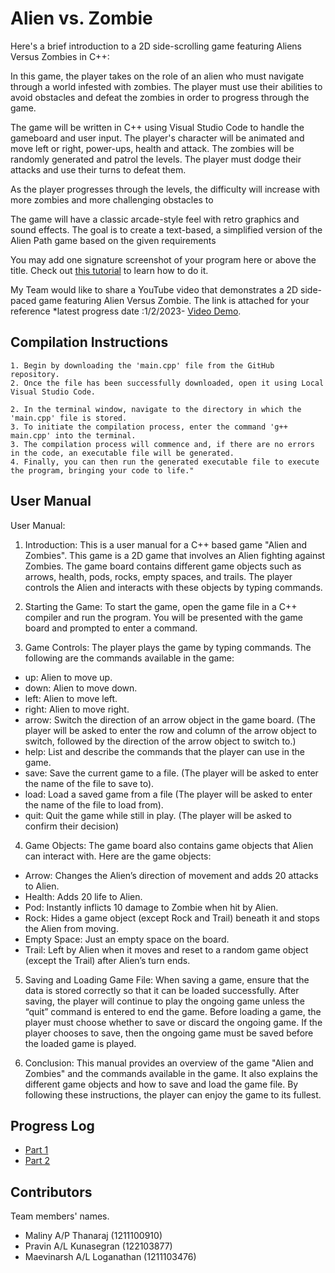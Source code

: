 # Alien vs. Zombie

Here's a brief introduction to a 2D side-scrolling game featuring Aliens Versus Zombies in C++:

In this game, the player takes on the role of an alien who must navigate through a world infested with zombies. The player must use their abilities to avoid obstacles and defeat the zombies in order to progress through the game.

The game will be written in C++ using Visual Studio Code to handle the gameboard and user input. The player's character will be animated and move left or right, power-ups, health and attack. The zombies will be randomly generated and patrol the levels. The player must dodge their attacks and use their turns to defeat them.

As the player progresses through the levels, the difficulty will increase with more zombies and more challenging obstacles to

The game will have a classic arcade-style feel with retro graphics and sound effects. The goal is to create a text-based,
a simplified version of the Alien Path game based on the given requirements


You may add one signature screenshot of your program here or above the title. Check out [this tutorial](https://www.digitalocean.com/community/tutorials/markdown-markdown-images) to learn how to do it.


My Team would like to share a YouTube video  that demonstrates a 2D side-paced game featuring Alien Versus Zombie. The link is attached for your reference *latest progress date 
:1/2/2023- [Video Demo](https://youtube.com).

## Compilation Instructions
```
1. Begin by downloading the 'main.cpp' file from the GitHub repository.
2. Once the file has been successfully downloaded, open it using Local Visual Studio Code.

2. In the terminal window, navigate to the directory in which the 'main.cpp' file is stored.
3. To initiate the compilation process, enter the command 'g++ main.cpp' into the terminal.
3. The compilation process will commence and, if there are no errors in the code, an executable file will be generated.
4. Finally, you can then run the generated executable file to execute the program, bringing your code to life."

```

## User Manual

User Manual:

1.	Introduction:
 This is a user manual for a C++ based game "Alien and Zombies". This game is a 2D game that involves an Alien fighting against Zombies. The game board contains different game objects such as arrows, health, pods, rocks, empty spaces, and trails. The player controls the Alien and interacts with these objects by typing commands.

2.	Starting the Game: 
To start the game, open the game file in a C++ compiler and run the program. You will be presented with the game board and prompted to enter a command.

3.	Game Controls: 
The player plays the game by typing commands. The following are the commands available in the game:
-	up: Alien to move up.
-	down: Alien to move down.
-	left: Alien to move left.
-	right: Alien to move right.
-	arrow: Switch the direction of an arrow object in the game board. (The player will be asked to enter the row and column of the arrow object to switch, followed by the direction of the arrow object to switch to.)
-	help: List and describe the commands that the player can use in the game.
-	save: Save the current game to a file. (The player will be asked to enter the name of the file to save to).
-	load: Load a saved game from a file (The player will be asked to enter the name of the file to load from).
-	quit: Quit the game while still in play. (The player will be asked to confirm their decision)

4.	Game Objects: 
The game board also contains game objects that Alien can interact with. Here are the game objects:
-	Arrow: Changes the Alien’s direction of movement and adds 20 attacks to Alien.
-	Health: Adds 20 life to Alien.
-	Pod: Instantly inflicts 10 damage to Zombie when hit by Alien.
-	Rock: Hides a game object (except Rock and Trail) beneath it and stops the Alien from moving.
-	Empty Space: Just an empty space on the board.
-	Trail: Left by Alien when it moves and reset to a random game object (except the Trail) after Alien’s turn ends.

5.	Saving and Loading Game File: 
When saving a game, ensure that the data is stored correctly so that it can be loaded successfully. After saving, the player will continue to play the ongoing game unless the “quit” command is entered to end the game. Before loading a game, the player must choose whether to save or discard the ongoing game. If the player chooses to save, then the ongoing game must be saved before the loaded game is played.

6.	Conclusion: 
This manual provides an overview of the game "Alien and Zombies" and the commands available in the game. It also explains the different game objects and how to save and load the game file. By following these instructions, the player can enjoy the game to its fullest.



## Progress Log

- [Part 1](PART1.md)
- [Part 2](PART2.md)

## Contributors

Team members' names. 

- Maliny A/P Thanaraj (1211100910) 
- Pravin A/L Kunasegran (122103877)
- Maevinarsh A/L Loganathan (1211103476)


